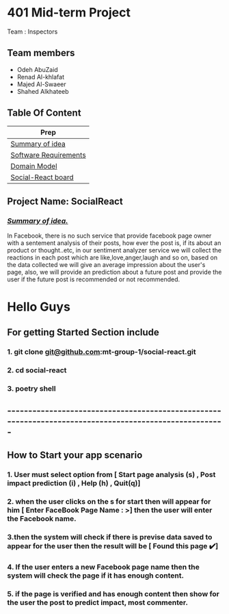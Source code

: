 # 401 Mid-term Project

Team :  Inspectors

## Team members

- Odeh AbuZaid
- Renad Al-khlafat
- Majed Al-Swaeer
- Shahed Alkhateeb

## Table Of Content

| Prep                                                                |
| ------------------------------------------------------------------- |
| [Summary of idea](README.md)                                           |
| [Software Requirements](requirements.md)                               |
| [Domain Model ](domain_model.md)                                       |
| [Social-React board](https://trello.com/b/XwstSHNE/social-react-board) |

## Project Name: __SocialReact__

### <ins>*Summary of idea.*

In Facebook, there is no such service that provide facebook page owner with a sentement analysis of their posts, how ever the post is, if its about an product or thought..etc, in our sentiment analyzer service we will collect the reactions in each post which are like,love,anger,laugh and so on, based on the data collected we will give an average impression about the user's page, also, we will provide an prediction about a future post and provide the user if the future post is recommended or not recommended.
 


# Hello Guys

## For  getting Started Section include 
### 1. git clone git@github.com:mt-group-1/social-react.git
### 2. cd social-react
### 3. poetry shell
## -------------------------------------------------------------------------------------------------------
## How to Start your app scenario 
### 1. User must select option from [ Start page analysis (s) , Post impact prediction (i) , Help (h) , Quit(q)]
### 2. when the user clicks on the s for start then will appear for him [ Enter FaceBook Page Name : >] then the user will enter the Facebook name.
### 3.then the system will check if there is previse data saved to appear for the user then the result will be [ Found this page ✔️]
### 4. If the user enters a new Facebook page name then the system will check the page if it has enough content.
### 5. if the page is verified and has enough content then show for the user the post to predict impact, most commenter.
